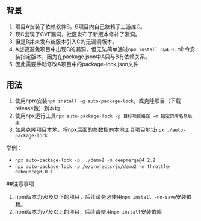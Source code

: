## 背景
1. 项目A安装了依赖软件B，B项目内自己依赖了上游库C。
2. 现C出现了CVE漏洞，社区发布了新版本修补了漏洞。
3. 但是B并未发布新版本引入C的无漏洞版本。
4. A想要避免项目中出现C的漏洞，但无法简单通过`npm install C@4.0.7`命令安装指定版本，因为在package.json中A只与B有依赖关系。
5. 因此需要手动修改A项目中的package-lock.json文件

## 用法

1. 使用npm安装`npm install -g auto-package-lock`，或克隆项目（下载release包）到本地
2. 使用npx运行工具`npx auto-package-lock -p 目标项目路径 -m 指定的库名及版本`
3. 如果克隆项目本地，将npx后面的参数指向本地工具项目地址`npx ./auto-package-lock`

举例：

- `npx auto-package-lock -p ../demo2 -m deepmerge@4.2.2`
- `npx auto-package-lock -p /e/projects/js/demo2 -m throttle-debounce@3.0.1`

##注意事项

1. npm版本为v6及以下的项目，后续请务必使用`npm install -no-save`安装依赖。
2. npm版本为v7及以上的项目，后续请使用`npm install`安装依赖

